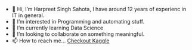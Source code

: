 - 👋 Hi, I’m Harpreet Singh Sahota, I have around 12 years of experienc in IT in general. 
- 👀 I’m interested in Programming and automating stuff.
- 🌱 I’m currently learning Data Science
- 💞️ I’m looking to collaborate on something meaningful.
- 📫 How to reach me... [Checkout Kaggle](https://www.kaggle.com/harpreetsinghsahota)

<!---
hss-ds/hss-ds is a ✨ special ✨ repository because its `README.md` (this file) appears on your GitHub profile.
You can click the Preview link to take a look at your changes.
--->
